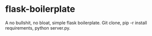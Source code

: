 # flask-boilerplate
A no bullshit, no bloat, simple flask boilerplate. Git clone, pip -r install requirements, python server.py.
